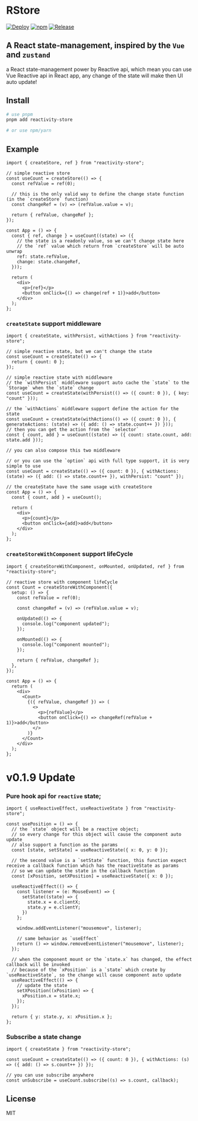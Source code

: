 # RStore

[![Deploy](https://github.com/MrWangJustToDo/r-store/actions/workflows/deploy.yml/badge.svg)](https://github.com/MrWangJustToDo/r-store/actions/workflows/deploy.yml)
[![npm](https://img.shields.io/npm/v/reactivity-store)](https://www.npmjs.com/package/reactivity-store)
[![Release](https://img.shields.io/github/v/release/MrWangJustToDo/r-store)](https://github.com/MrWangJustToDo/r-store)

## A React state-management, inspired by the `Vue` and `zustand`

a React state-management power by Reactive api, which mean you can use Vue Reactive api in React app, any change of the state will make then UI auto update!

## Install

```bash
# use pnpm
pnpm add reactivity-store

# or use npm/yarn
```

## Example

```tsx
import { createStore, ref } from "reactivity-store";

// simple reactive store
const useCount = createStore(() => {
  const refValue = ref(0);

  // this is the only valid way to define the change state function (in the `createStore` function)
  const changeRef = (v) => (refValue.value = v);

  return { refValue, changeRef };
});

const App = () => {
  const { ref, change } = useCount((state) => ({
    // the state is a readonly value, so we can't change state here
    // the `ref` value which return from `createStore` will be auto unwrap
    ref: state.refValue,
    change: state.changeRef,
  }));

  return (
    <div>
      <p>{ref}</p>
      <button onClick={() => change(ref + 1)}>add</button>
    </div>
  );
};
```

### `createState` support middleware

```tsx
import { createState, withPersist, withActions } from "reactivity-store";

// simple reactive state, but we can't change the state
const useCount = createState(() => {
  return { count: 0 };
});

// simple reactive state with middleware
// the `withPersist` middleware support auto cache the `state` to the `Storage` when the `state` change
const useCount = createState(withPersist(() => ({ count: 0 }), { key: "count" }));

// the `withActions` middleware support define the action for the state
const useCount = createState(withActions(() => ({ count: 0 }), { generateActions: (state) => ({ add: () => state.count++ }) }));
// then you can get the action from the `selector`
const { count, add } = useCount((state) => ({ count: state.count, add: state.add }));

// you can also compose this two middleware

// or you can use the `option` api with full type support, it is very simple to use
const useCount = createState(() => ({ count: 0 }), { withActions: (state) => ({ add: () => state.count++ }), withPersist: "count" });

// the createState have the same usage with createStore
const App = () => {
  const { count, add } = useCount();

  return (
    <div>
      <p>{count}</p>
      <button onClick={add}>add</button>
    </div>
  );
};
```

### `createStoreWithComponent` support lifeCycle

```tsx
import { createStoreWithComponent, onMounted, onUpdated, ref } from "reactivity-store";

// reactive store with component lifeCycle
const Count = createStoreWithComponent({
  setup: () => {
    const refValue = ref(0);

    const changeRef = (v) => (refValue.value = v);

    onUpdated(() => {
      console.log("component updated");
    });

    onMounted(() => {
      console.log("component mounted");
    });

    return { refValue, changeRef };
  },
});

const App = () => {
  return (
    <div>
      <Count>
        {({ refValue, changeRef }) => (
          <>
            <p>{refValue}</p>
            <button onClick={() => changeRef(refValue + 1)}>add</button>
          </>
        )}
      </Count>
    </div>
  );
};
```

# v0.1.9 Update

### Pure hook api for `reactive` state;

```tsx
import { useReactiveEffect, useReactiveState } from "reactivity-store";

const usePosition = () => {
  // the `state` object will be a reactive object;
  // so every change for this object will cause the component auto update
  // also support a function as the params
  const [state, setState] = useReactiveState({ x: 0, y: 0 });

  // the second value is a `setState` function, this function expect receive a callback function which has the reactiveState as params
  // so we can update the state in the callback function
  const [xPosition, setXPosition] = useReactiveState({ x: 0 });

  useReactiveEffect(() => {
    const listener = (e: MouseEvent) => {
      setState((state) => {
        state.x = e.clientX;
        state.y = e.clientY;
      })
    };

    window.addEventListener("mousemove", listener);

    // same behavior as `useEffect`
    return () => window.removeEventListener("mousemove", listener);
  });

  // when the component mount or the `state.x` has changed, the effect callback will be invoked
  // because of the `xPosition` is a `state` which create by `useReactiveState`, so the change will cause component auto update
  useReactiveEffect(() => {
    // update the state
    setXPosition((xPosition) => {
      xPosition.x = state.x;
    });
  });

  return { y: state.y, x: xPosition.x };
};
```

### Subscribe a state change

```tsx
import { createState } from "reactivity-store";

const useCount = createState(() => ({ count: 0 }), { withActions: (s) => ({ add: () => s.count++ }) });

// you can use subscribe anywhere
const unSubscribe = useCount.subscribe((s) => s.count, callback);
```

## License

MIT
